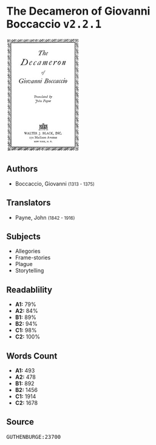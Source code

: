 # The Decameron of Giovanni Boccaccio <kbd>v2.2.1</kbd>

![](./cover.medium.jpg "")

## Authors


 - Boccaccio, Giovanni <small>(1313 - 1375)</small>

## Translators


 - Payne, John <small>(1842 - 1916)</small>

## Subjects


 - Allegories
 - Frame-stories
 - Plague
 - Storytelling

## Readablility


 - **A1:** 79%
 - **A2:** 84%
 - **B1:** 89%
 - **B2:** 94%
 - **C1:** 98%
 - **C2:** 100%

## Words Count


 - **A1:** 493
 - **A2:** 478
 - **B1:** 892
 - **B2:** 1456
 - **C1:** 1914
 - **C2:** 1678

## Source


<kbd>GUTHENBURGE:23700</kbd>
